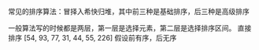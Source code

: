
常见的排序算法：冒择入希快归堆，其中前三种是基础排序，后三种是高级排序

一般算法写的时候都是两层，第一层是选择元素，第二层是选择排序区间。
直接排序
[54, 93,     77, 31, 44, 55, 226]
假设前有序，后无序